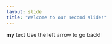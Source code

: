 ```yaml
---
layout: slide
title: "Welcome to our second slide!"
---
```

**my** text
Use the left arrow to go back!
